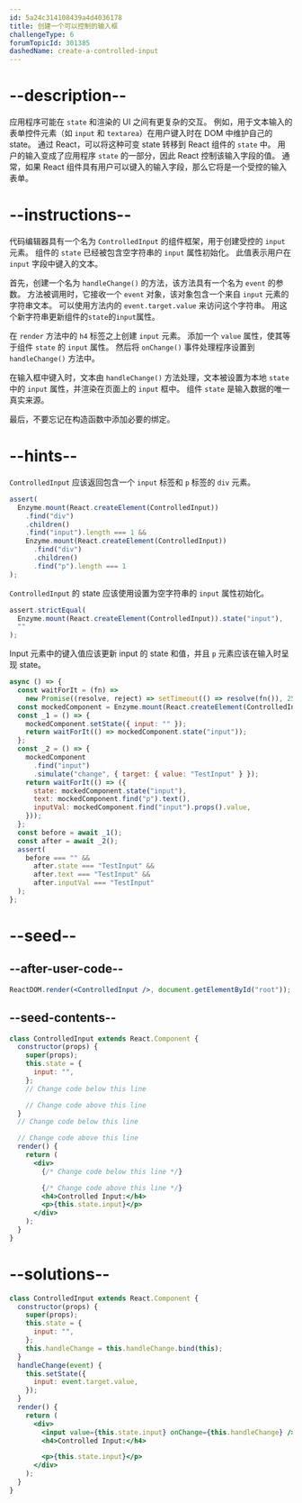 ```yaml
---
id: 5a24c314108439a4d4036178
title: 创建一个可以控制的输入框
challengeType: 6
forumTopicId: 301385
dashedName: create-a-controlled-input
---
```


# --description--

应用程序可能在 `state` 和渲染的 UI 之间有更复杂的交互。 例如，用于文本输入的表单控件元素（如 `input` 和 `textarea`）在用户键入时在 DOM 中维护自己的 state。 通过 React，可以将这种可变 state 转移到 React 组件的 `state` 中。 用户的输入变成了应用程序 `state` 的一部分，因此 React 控制该输入字段的值。 通常，如果 React 组件具有用户可以键入的输入字段，那么它将是一个受控的输入表单。

# --instructions--

代码编辑器具有一个名为 `ControlledInput` 的组件框架，用于创建受控的 `input` 元素。 组件的 `state` 已经被包含空字符串的 `input` 属性初始化。 此值表示用户在 `input` 字段中键入的文本。

首先，创建一个名为 `handleChange()` 的方法，该方法具有一个名为 `event` 的参数。 方法被调用时，它接收一个 `event` 对象，该对象包含一个来自 `input` 元素的字符串文本。 可以使用方法内的 `event.target.value` 来访问这个字符串。 用这个新字符串更新组件的`state`的`input`属性。

在 `render` 方法中的 `h4` 标签之上创建 `input` 元素。 添加一个 `value` 属性，使其等于组件 `state` 的 `input` 属性。 然后将 `onChange()` 事件处理程序设置到 `handleChange()` 方法中。

在输入框中键入时，文本由 `handleChange()` 方法处理，文本被设置为本地 `state` 中的 `input` 属性，并渲染在页面上的 `input` 框中。 组件 `state` 是输入数据的唯一真实来源。

最后，不要忘记在构造函数中添加必要的绑定。

# --hints--

`ControlledInput` 应该返回包含一个 `input` 标签和 `p` 标签的 `div` 元素。

```js
assert(
  Enzyme.mount(React.createElement(ControlledInput))
    .find("div")
    .children()
    .find("input").length === 1 &&
    Enzyme.mount(React.createElement(ControlledInput))
      .find("div")
      .children()
      .find("p").length === 1
);
```

`ControlledInput` 的 state 应该使用设置为空字符串的 `input` 属性初始化。

```js
assert.strictEqual(
  Enzyme.mount(React.createElement(ControlledInput)).state("input"),
  ""
);
```

Input 元素中的键入值应该更新 input 的 state 和值，并且 `p` 元素应该在输入时呈现 state。

```js
async () => {
  const waitForIt = (fn) =>
    new Promise((resolve, reject) => setTimeout(() => resolve(fn()), 250));
  const mockedComponent = Enzyme.mount(React.createElement(ControlledInput));
  const _1 = () => {
    mockedComponent.setState({ input: "" });
    return waitForIt(() => mockedComponent.state("input"));
  };
  const _2 = () => {
    mockedComponent
      .find("input")
      .simulate("change", { target: { value: "TestInput" } });
    return waitForIt(() => ({
      state: mockedComponent.state("input"),
      text: mockedComponent.find("p").text(),
      inputVal: mockedComponent.find("input").props().value,
    }));
  };
  const before = await _1();
  const after = await _2();
  assert(
    before === "" &&
      after.state === "TestInput" &&
      after.text === "TestInput" &&
      after.inputVal === "TestInput"
  );
};
```

# --seed--

## --after-user-code--

```jsx
ReactDOM.render(<ControlledInput />, document.getElementById("root"));
```

## --seed-contents--

```jsx
class ControlledInput extends React.Component {
  constructor(props) {
    super(props);
    this.state = {
      input: "",
    };
    // Change code below this line

    // Change code above this line
  }
  // Change code below this line

  // Change code above this line
  render() {
    return (
      <div>
        {/* Change code below this line */}

        {/* Change code above this line */}
        <h4>Controlled Input:</h4>
        <p>{this.state.input}</p>
      </div>
    );
  }
}
```

# --solutions--

```jsx
class ControlledInput extends React.Component {
  constructor(props) {
    super(props);
    this.state = {
      input: "",
    };
    this.handleChange = this.handleChange.bind(this);
  }
  handleChange(event) {
    this.setState({
      input: event.target.value,
    });
  }
  render() {
    return (
      <div>
        <input value={this.state.input} onChange={this.handleChange} />
        <h4>Controlled Input:</h4>

        <p>{this.state.input}</p>
      </div>
    );
  }
}
```
